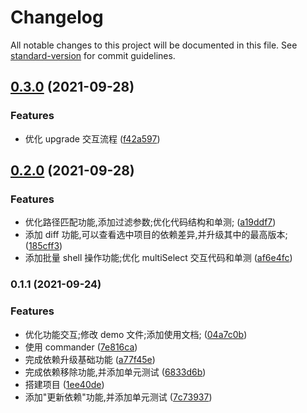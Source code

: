 # Changelog

All notable changes to this project will be documented in this file. See [standard-version](https://github.com/conventional-changelog/standard-version) for commit guidelines.

## [0.3.0](https://github.com/rni-l/multi-dependent-management/compare/v0.2.0...v0.3.0) (2021-09-28)


### Features

* 优化 upgrade 交互流程 ([f42a597](https://github.com/rni-l/multi-dependent-management/commit/f42a597b56e6431fd81353127406cf08e0b7e417))

## [0.2.0](https://github.com/rni-l/multi-dependent-management/compare/v0.1.1...v0.2.0) (2021-09-28)


### Features

* 优化路径匹配功能,添加过滤参数;优化代码结构和单测; ([a19ddf7](https://github.com/rni-l/multi-dependent-management/commit/a19ddf7e71ee19bd322ce02f6b6921c1308ebf65))
* 添加 diff 功能,可以查看选中项目的依赖差异,并升级其中的最高版本; ([185cff3](https://github.com/rni-l/multi-dependent-management/commit/185cff3aa8514bbc00323d999d701d297df10df1))
* 添加批量 shell 操作功能;优化 multiSelect 交互代码和单测 ([af6e4fc](https://github.com/rni-l/multi-dependent-management/commit/af6e4fc0c905c95a8ee800cdc7f4864bcaf82cab))

### 0.1.1 (2021-09-24)


### Features

* 优化功能交互;修改 demo 文件;添加使用文档; ([04a7c0b](https://github.com/rni-l/multi-dependent-management/commit/04a7c0bd92a5ab26ce8311ec398a2e86152bfca5))
* 使用 commander ([7e816ca](https://github.com/rni-l/multi-dependent-management/commit/7e816ca58b399a0852399304191e159d369936d2))
* 完成依赖升级基础功能 ([a77f45e](https://github.com/rni-l/multi-dependent-management/commit/a77f45ed1a3ff0009a74d412a03e57f7409561d4))
* 完成依赖移除功能,并添加单元测试 ([6833d6b](https://github.com/rni-l/multi-dependent-management/commit/6833d6b9bd5066d8ce1fb0adec8ae72f286e6ccd))
* 搭建项目 ([1ee40de](https://github.com/rni-l/multi-dependent-management/commit/1ee40de1a367e31ea90201bb30da9b54d3cd8902))
* 添加"更新依赖"功能,并添加单元测试 ([7c73937](https://github.com/rni-l/multi-dependent-management/commit/7c73937c95fdae72a1e753aee9b59824130bac32))
